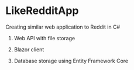 # LikeRedditApp
Creating similar web application to Reddit in C#

1) Web API with file storage

2) Blazor client

3) Database storage using Entity Framework Core
